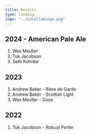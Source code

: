 ```yaml
---
title: Results
type: landing
logo: "../LGcollabLogo.png"
---
```


## 2024 - American Pale Ale
1. Wes Meuller
2. Tuk Jacobson
3. Seth Kuhnke

## 2023
1. Andrew Baker - Biere de Garde
2. Andrew Baker - Scottish Light
3. Wes Meuller - Gose

## 2022
1. Tuk Jacobson - Robust Porter